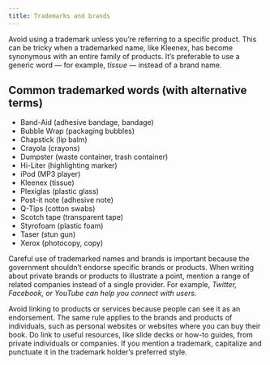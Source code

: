 ```yaml
---
title: Trademarks and brands
---
```

Avoid using a trademark unless you’re referring to a specific product. This can be tricky when a trademarked name, like Kleenex, has become synonymous with an entire family of products. It’s preferable to use a generic word — for example, *tissue* — instead of a brand name.

## Common trademarked words (with alternative terms)

-   Band-Aid (adhesive bandage, bandage)
-   Bubble Wrap (packaging bubbles)
-   Chapstick (lip balm)
-   Crayola (crayons)
-   Dumpster (waste container, trash container)
-   Hi-Liter (highlighting marker)
-   iPod (MP3 player)
-   Kleenex (tissue)
-   Plexiglas (plastic glass)
-   Post-it note (adhesive note)
-   Q-Tips (cotton swabs)
-   Scotch tape (transparent tape)
-   Styrofoam (plastic foam)
-   Taser (stun gun)
-   Xerox (photocopy, copy)

Careful use of trademarked names and brands is important because the government shouldn’t endorse specific brands or products. When writing about private brands or products to illustrate a point, mention a range of related companies instead of a single provider. For example, *Twitter, Facebook, or YouTube can help you connect with users.*

Avoid linking to products or services because people can see it as an endorsement. The same rule applies to the brands and products of individuals, such as personal websites or websites where you can buy their book. Do link to useful resources, like slide decks or how-to guides, from private individuals or companies. If you mention a trademark, capitalize and punctuate it in the trademark holder’s preferred style.

